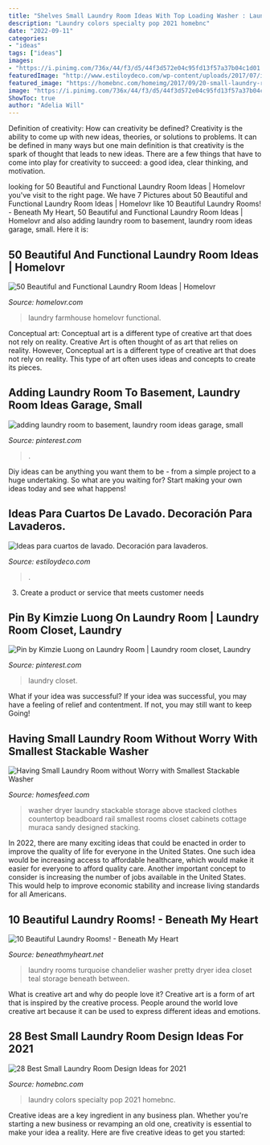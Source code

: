 ```yaml
---
title: "Shelves Small Laundry Room Ideas With Top Loading Washer : Laundry Rooms Turquoise Chandelier Washer Pretty Dryer Idea Closet Teal Storage Beneath Between"
description: "Laundry colors specialty pop 2021 homebnc"
date: "2022-09-11"
categories:
- "ideas"
tags: ["ideas"]
images:
- "https://i.pinimg.com/736x/44/f3/d5/44f3d572e04c95fd13f57a37b04c1d01.jpg"
featuredImage: "http://www.estiloydeco.com/wp-content/uploads/2017/07/ideas-para-cuartos-de-lavado-9.jpg"
featured_image: "https://homebnc.com/homeimg/2017/09/20-small-laundry-room-design-ideas-homebnc.jpg"
image: "https://i.pinimg.com/736x/44/f3/d5/44f3d572e04c95fd13f57a37b04c1d01.jpg"
ShowToc: true
author: "Adelia Will"
---
```



Definition of creativity: How can creativity be defined?
Creativity is the ability to come up with new ideas, theories, or solutions to problems. It can be defined in many ways but one main definition is that creativity is the spark of thought that leads to new ideas. There are a few things that have to come into play for creativity to succeed: a good idea, clear thinking, and motivation.

	

		
looking for 50 Beautiful and Functional Laundry Room Ideas | Homelovr you've visit to the right page. We have 7 Pictures about 50 Beautiful and Functional Laundry Room Ideas | Homelovr like 10 Beautiful Laundry Rooms! - Beneath My Heart, 50 Beautiful and Functional Laundry Room Ideas | Homelovr and also adding laundry room to basement, laundry room ideas garage, small. Here it is:
		
    
## 50 Beautiful And Functional Laundry Room Ideas | Homelovr

<img loading=lazy src="https://www.homelovr.com/wp-content/uploads/2017/06/Green-Farmhouse-Laundry-Room.jpg" onerror="this.onerror=null;this.src='https://tse2.mm.bing.net/th?id=OIP.rUAxcgh2NWvVkLz2PclcPQHaLH&amp;pid=15.1';" alt="50 Beautiful and Functional Laundry Room Ideas | Homelovr">

_Source: homelovr.com_

>laundry farmhouse homelovr functional. 

	

Conceptual art: Conceptual art is a different type of creative art that does not rely on reality.
Creative Art is often thought of as art that relies on reality. However, Conceptual art is a different type of creative art that does not rely on reality. This type of art often uses ideas and concepts to create its pieces.

    
## Adding Laundry Room To Basement, Laundry Room Ideas Garage, Small

<img loading=lazy src="https://i.pinimg.com/736x/44/f3/d5/44f3d572e04c95fd13f57a37b04c1d01.jpg" onerror="this.onerror=null;this.src='https://tse2.mm.bing.net/th?id=OIP.mKlxgF0MUPdCi_7b8T6lEQHaLH&amp;pid=15.1';" alt="adding laundry room to basement, laundry room ideas garage, small">

_Source: pinterest.com_

>. 

	

Diy ideas can be anything you want them to be - from a simple project to a huge undertaking. So what are you waiting for? Start making your own ideas today and see what happens!

    
## Ideas Para Cuartos De Lavado. Decoración Para Lavaderos.

<img loading=lazy src="http://www.estiloydeco.com/wp-content/uploads/2017/07/ideas-para-cuartos-de-lavado-9.jpg" onerror="this.onerror=null;this.src='https://tse4.mm.bing.net/th?id=OIP.4XW4Yv6x2hPwSp7ORS-gnAHaLH&amp;pid=15.1';" alt="Ideas para cuartos de lavado. Decoración para lavaderos.">

_Source: estiloydeco.com_

>. 

	

3. Create a product or service that meets customer needs

    
## Pin By Kimzie Luong On Laundry Room | Laundry Room Closet, Laundry

<img loading=lazy src="https://i.pinimg.com/736x/91/f9/fa/91f9fac86cf525c99aeff5a328a76cf2.jpg" onerror="this.onerror=null;this.src='https://tse3.mm.bing.net/th?id=OIP.n6TM3im_Z56cXkvAcqqexQHaIw&amp;pid=15.1';" alt="Pin by Kimzie Luong on Laundry Room | Laundry room closet, Laundry">

_Source: pinterest.com_

>laundry closet. 

	

What if your idea was successful?
If your idea was successful, you may have a feeling of relief and contentment. If not, you may still want to keep Going!

    
## Having Small Laundry Room Without Worry With Smallest Stackable Washer

<img loading=lazy src="https://homesfeed.com/wp-content/uploads/2015/08/vintage-white-laundry-room-idea-with-open-closet-and-hangers-and-storage-and-white-smallest-stackable-washer-dryer.jpg" onerror="this.onerror=null;this.src='https://tse3.mm.bing.net/th?id=OIP.HOGoMCd1Qk84RbOS-TtVuQHaLH&amp;pid=15.1';" alt="Having Small Laundry Room without Worry with Smallest Stackable Washer">

_Source: homesfeed.com_

>washer dryer laundry stackable storage above stacked clothes countertop beadboard rail smallest rooms closet cabinets cottage muraca sandy designed stacking. 

	

In 2022, there are many exciting ideas that could be enacted in order to improve the quality of life for everyone in the United States. One such idea would be increasing access to affordable healthcare, which would make it easier for everyone to afford quality care. Another important concept to consider is increasing the number of jobs available in the United States. This would help to improve economic stability and increase living standards for all Americans.

    
## 10 Beautiful Laundry Rooms! - Beneath My Heart

<img loading=lazy src="http://www.beneathmyheart.net/wp-content/uploads/2012/02/image142.png" onerror="this.onerror=null;this.src='https://tse2.mm.bing.net/th?id=OIP.EhbIu_0UDr4iItFVwngupwHaLF&amp;pid=15.1';" alt="10 Beautiful Laundry Rooms! - Beneath My Heart">

_Source: beneathmyheart.net_

>laundry rooms turquoise chandelier washer pretty dryer idea closet teal storage beneath between. 

	

What is creative art and why do people love it?
Creative art is a form of art that is inspired by the creative process. People around the world love creative art because it can be used to express different ideas and emotions.

    
## 28 Best Small Laundry Room Design Ideas For 2021

<img loading=lazy src="https://homebnc.com/homeimg/2017/09/20-small-laundry-room-design-ideas-homebnc.jpg" onerror="this.onerror=null;this.src='https://tse3.mm.bing.net/th?id=OIP.7jT32HupnemVxNxCYS9SdQHaJ4&amp;pid=15.1';" alt="28 Best Small Laundry Room Design Ideas for 2021">

_Source: homebnc.com_

>laundry colors specialty pop 2021 homebnc. 

	

Creative ideas are a key ingredient in any business plan. Whether you're starting a new business or revamping an old one, creativity is essential to make your idea a reality. Here are five creative ideas to get you started: 

